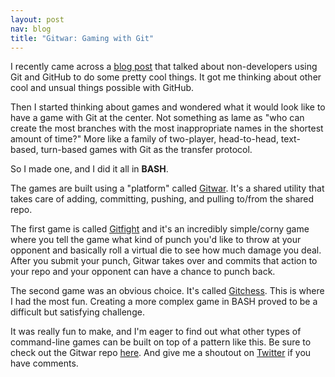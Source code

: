 ```yaml
---
layout: post
nav: blog
title: "Gitwar: Gaming with Git"
---
```


I recently came across a [blog
post](https://github.com/blog/1499-the-revolution-will-be-forked) that talked about non-developers using Git and GitHub to
do some pretty cool things. It got me thinking about other cool and unsual
things possible with GitHub.

Then I started thinking about games and wondered what it would look like
to have a game with Git at the center. Not something as lame as "who can
create the most branches with the most inappropriate names in the
shortest amount of time?" More like a family of two-player,
head-to-head, text-based, turn-based games with Git as the transfer
protocol.

So I made one, and I did it all in **BASH**.

The games are built using a "platform" called
[Gitwar](http://github.com/gitwar/gitwar). It's a shared
utility that takes care of adding, committing, pushing, and pulling
to/from the shared repo.

The first game is called
[Gitfight](http://github.com/gitwar/gitwar/tree/master/gitfight) and it's an incredibly simple/corny game where
you tell the game what kind of punch you'd like to throw at your
opponent and basically roll a virtual die to see how much damage you
deal. After you submit your punch, Gitwar takes over and commits that
action to your repo and your opponent can have a chance to punch back.

The second game was an obvious choice. It's called
[Gitchess](http://github.com/gitwar/gitwar/tree/master/gitchess). This is
where I had the most fun. Creating a more complex game in BASH proved to
be a difficult but satisfying challenge.

It was really fun to make, and I'm eager to find out what other types of
command-line games can be built on top of a pattern like this. Be sure to check out the
Gitwar repo [here](http://github.com/gitwar/gitwar). And give me a shoutout on
[Twitter](https://twitter.com/share?text=%40tybenz&url=http://tybenz.com/post/gitwar) if you have comments.
